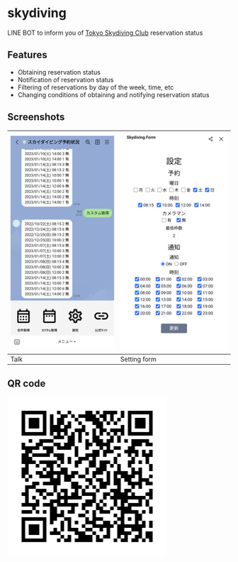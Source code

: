 # skydiving
LINE BOT to inform you of [Tokyo Skydiving Club](https://tokyoskydivingclub.jp/) reservation status

## Features
- Obtaining reservation status
- Notification of reservation status 
- Filtering of reservations by day of the week, time, etc
- Changing conditions of obtaining and notifying reservation status

## Screenshots
|<img src="images/main.png" width="370">|<img src="images/form.png" width="370">|
|---|---|
|Talk|Setting form|

## QR code
![QR](images/qrcode.png)
